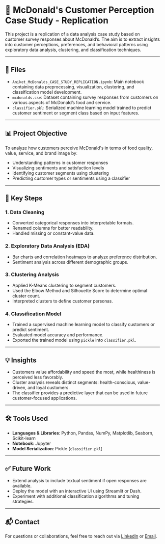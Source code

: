 # 🍔 McDonald's Customer Perception Case Study - Replication

This project is a replication of a data analysis case study based on customer survey responses about McDonald’s. The aim is to extract insights into customer perceptions, preferences, and behavioral patterns using exploratory data analysis, clustering, and classification techniques.

---

## 📂 Files

- `Aniket_McDonalds_CASE_STUDY_REPLICATION.ipynb`: Main notebook containing data preprocessing, visualization, clustering, and classification model development.
- `mcdonalds.csv`: Dataset containing survey responses from customers on various aspects of McDonald’s food and service.
- `classifier.pkl`: Serialized machine learning model trained to predict customer sentiment or segment class based on input features.

---

## 📊 Project Objective

To analyze how customers perceive McDonald's in terms of food quality, value, service, and brand image by:

- Understanding patterns in customer responses  
- Visualizing sentiments and satisfaction levels  
- Identifying customer segments using clustering  
- Predicting customer types or sentiments using a classifier  

---

## 🧹 Key Steps

### 1. Data Cleaning
- Converted categorical responses into interpretable formats.
- Renamed columns for better readability.
- Handled missing or constant-value data.

### 2. Exploratory Data Analysis (EDA)
- Bar charts and correlation heatmaps to analyze preference distribution.
- Sentiment analysis across different demographic groups.

### 3. Clustering Analysis
- Applied K-Means clustering to segment customers.
- Used the Elbow Method and Silhouette Score to determine optimal cluster count.
- Interpreted clusters to define customer personas.

### 4. Classification Model
- Trained a supervised machine learning model to classify customers or predict sentiment.
- Evaluated model accuracy and performance.
- Exported the trained model using `pickle` into `classifier.pkl`.

---

## 💡 Insights

- Customers value affordability and speed the most, while healthiness is perceived less favorably.
- Cluster analysis reveals distinct segments: health-conscious, value-driven, and loyal customers.
- The classifier provides a predictive layer that can be used in future customer-focused applications.

---

## 🛠 Tools Used

- **Languages & Libraries**: Python, Pandas, NumPy, Matplotlib, Seaborn, Scikit-learn  
- **Notebook**: Jupyter  
- **Model Serialization**: Pickle (`classifier.pkl`)  

---

## ✅ Future Work

- Extend analysis to include textual sentiment if open responses are available.
- Deploy the model with an interactive UI using Streamlit or Dash.
- Experiment with additional classification algorithms and tuning strategies.

---

## 📬 Contact

For questions or collaborations, feel free to reach out via [LinkedIn](https://www.linkedin.com/in/aniket-gupta-90b49725a/) or [Email](aniket25287@gmail.com).
